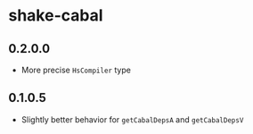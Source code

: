# shake-cabal

## 0.2.0.0

  * More precise `HsCompiler` type

## 0.1.0.5

  * Slightly better behavior for `getCabalDepsA` and `getCabalDepsV`
